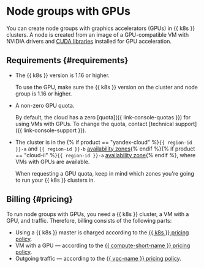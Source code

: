 # Node groups with GPUs

You can create node groups with graphics accelerators (GPUs) in {{ k8s }} clusters. A node is created from an image of a GPU-compatible VM with NVIDIA drivers and [CUDA libraries](https://developer.nvidia.com/gpu-accelerated-libraries) installed for GPU acceleration.

## Requirements {#requirements}

* The {{ k8s }} version is 1.16 or higher.

  To use the GPU, make sure the {{ k8s }} version on the cluster and node group is 1.16 or higher.
* A non-zero GPU quota.

  By default, the cloud has a zero [quota]({{ link-console-quotas }}) for using VMs with GPUs. To change the quota, contact [technical support]({{ link-console-support }}).

* The cluster is in the {% if product == "yandex-cloud" %}`{{ region-id }}-a` and `{{ region-id }}-b` [availability zones](../../../overview/concepts/geo-scope.md){% endif %}{% if product == "cloud-il" %}`{{ region-id }}-a` [availability zone](../../../overview/concepts/geo-scope.md){% endif %}, where VMs with GPUs are available.

  When requesting a GPU quota, keep in mind which zones you're going to run your {{ k8s }} clusters in.


## Billing {#pricing}

To run node groups with GPUs, you need a {{ k8s }} cluster, a VM with a GPU, and traffic. Therefore, billing consists of the following parts:
* Using a {{ k8s }} master is charged according to the [{{ k8s }} pricing policy](../../pricing.md).
* VM with a GPU — according to the [{{ compute-short-name }} pricing policy](../../../compute/pricing.md#prices-instance-resources).
* Outgoing traffic — according to the [{{ vpc-name }} pricing policy](../../../vpc/pricing.md).